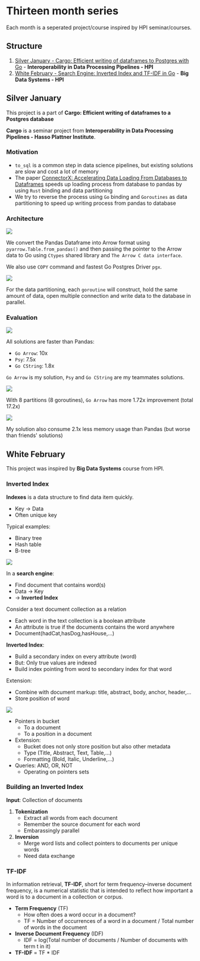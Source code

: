 # Thirteen month series 

Each month is a seperated project/course inspired by HPI seminar/courses.

## Structure
1. [Silver January - Cargo: Efficient writing of dataframes to Postgres with Go](#silver-january) - **Interoperability in Data Processing Pipelines - HPI**
2. [White February - Search Engine: Inverted Index and TF-IDF in Go](#white-february) - **Big Data Systems - HPI**


## Silver January
This project is a part of **Cargo: Efficient writing of dataframes to a Postgres database** 

**Cargo** is a seminar project from **Interoperability in Data Processing Pipelines - Hasso Plattner Institute**.

### Motivation
* `to_sql` is a common step in data science pipelines, but existing solutions are slow and cost a lot of memory
* The paper [ConnectorX: Accelerating Data Loading From Databases to
  Dataframes](https://www.vldb.org/pvldb/vol15/p2994-wang.pdf) speeds up loading process from database to pandas by using `Rust` binding and data partitioning
* We try to reverse the process using `Go` binding and `Goroutines` as data partitioning to speed up writing process from pandas to database

### Architecture

![](silverjanuary/images/architecture.png)

We convert the Pandas Dataframe into Arrow format using `pyarrow.Table.from_pandas()` and then passing the pointer
to the Arrow data to Go using `Ctypes` shared library and `The Arrow C data interface`.

We also use `COPY` command and fastest Go Postgres Driver `pgx`.

![](silverjanuary/images/parallel.png)

For the data partitioning, each `goroutine` will construct, hold the same amount of data, open multiple connection and write data to the database in parallel.


### Evaluation

![](silverjanuary/images/all_small.png)

All solutions are faster than Pandas:
* `Go Arrow`: 10x 
* `Psy`: 7.5x
* `Go CString`: 1.8x

`Go Arrow` is my solution, `Psy` and `Go CString` are my teammates solutions.

![](silverjanuary/images/partitioning.png)

With 8 partitions (8 goroutines), `Go Arrow` has more 1.72x improvement (total 17.2x)

![](silverjanuary/images/memory.png)

My solution also consume 2.1x less memory usage than Pandas (but worse than friends' solutions)

## White February
This project was inspired by **Big Data Systems** course from HPI.

### Inverted Index

**Indexes** is  a data structure to find data item quickly.
* Key -> Data
* Often unique key

Typical examples:
* Binary tree
* Hash table
* B-tree

![](whitefebruary/images/index.png)

In a **search engine**:
* Find document that contains word(s)
* Data -> Key
* -> **Inverted Index**

Consider a text document collection as a relation
* Each word in the text collection is a boolean attribute
* An attribute is true if the documents contains the word anywhere
* Document(hadCat,hasDog,hasHouse,...)

**Inverted Index**:
* Build a secondary index on every attribute (word)
* But: Only true values are indexed
* Build index pointing from word to secondary index for that word

Extension:
* Combine with document markup: title, abstract, body, anchor, header,...
* Store position of word

![](whitefebruary/images/invertedindex.png)

* Pointers in bucket
  * To a document 
  * To a position in a document
* Extension:
  * Bucket does not only store position but also other metadata
  * Type (Title, Abstract, Text, Table,...)
  * Formatting (Bold, Italic, Underline,...)
* Queries: AND, OR, NOT
  * Operating on pointers sets

### Building an Inverted Index
**Input**: Collection of documents

1. **Tokenization**
   * Extract all words from each document
   * Remember the source document for each word
   * Embarassingly parallel
2. **Inversion**
   * Merge word lists and collect pointers to documents per unique words
   * Need data exchange

### TF-IDF
In information retrieval, **TF-IDF**, short for term frequency–inverse document frequency, is a numerical statistic that is intended to reflect how important a word is to a document in a collection or corpus.

* **Term Frequency** (TF)
  * How often does a word occur in a document?
  * TF = Number of occurrences of a word in a document / Total number of words in the document
* **Inverse Document Frequency** (IDF)
  * IDF = log(Total number of documents / Number of documents with term t in it)
* **TF-IDF** = TF * IDF